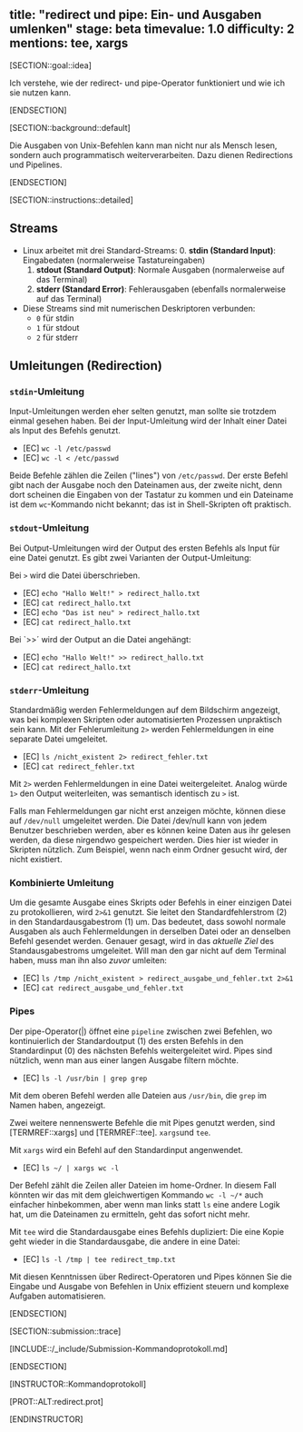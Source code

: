 title: "redirect und pipe: Ein- und Ausgaben umlenken" 
stage: beta
timevalue: 1.0
difficulty: 2
mentions: tee, xargs
---

[SECTION::goal::idea]

Ich verstehe, wie der redirect- und pipe-Operator funktioniert und wie ich sie nutzen kann.

[ENDSECTION]

[SECTION::background::default]

Die Ausgaben von Unix-Befehlen kann man nicht nur als Mensch lesen,
sondern auch programmatisch weiterverarbeiten.
Dazu dienen Redirections und Pipelines.

[ENDSECTION]

[SECTION::instructions::detailed]

## Streams

- Linux arbeitet mit drei Standard-Streams:
    0. **stdin (Standard Input)**: Eingabedaten (normalerweise Tastatureingaben)
    1. **stdout (Standard Output)**: Normale Ausgaben (normalerweise auf das Terminal)
    2. **stderr (Standard Error)**: Fehlerausgaben (ebenfalls normalerweise auf das Terminal)
- Diese Streams sind mit numerischen Deskriptoren verbunden:
    - `0` für stdin
    - `1` für stdout
    - `2` für stderr

## **Umleitungen (Redirection)**

### `stdin`-Umleitung

Input-Umleitungen werden eher selten genutzt, man sollte sie trotzdem einmal gesehen haben.
Bei der Input-Umleitung wird der Inhalt einer Datei als Input des Befehls genutzt.

- [EC] `wc -l /etc/passwd`
- [EC] `wc -l < /etc/passwd`

Beide Befehle zählen die Zeilen ("lines") von `/etc/passwd`. 
Der erste Befehl gibt nach der Ausgabe noch den Dateinamen aus, der zweite nicht,
denn dort scheinen die Eingaben von der Tastatur zu kommen und ein Dateiname ist dem `wc`-Kommando nicht bekannt;
das ist in Shell-Skripten oft praktisch.

### `stdout`-Umleitung

Bei Output-Umleitungen wird der Output des ersten Befehls als Input für eine Datei genutzt.
Es gibt zwei Varianten der Output-Umleitung:

Bei `>` wird die Datei überschrieben.

- [EC] `echo "Hallo Welt!" > redirect_hallo.txt`
- [EC] `cat redirect_hallo.txt`
- [EC] `echo "Das ist neu" > redirect_hallo.txt`
- [EC] `cat redirect_hallo.txt`

Bei `>>´ wird der Output an die Datei angehängt:

- [EC] `echo "Hallo Welt!" >> redirect_hallo.txt`
- [EC] `cat redirect_hallo.txt`


### `stderr`-Umleitung

Standardmäßig werden Fehlermeldungen auf dem Bildschirm angezeigt, was bei komplexen Skripten oder 
automatisierten Prozessen unpraktisch sein kann. Mit der Fehlerumleitung `2>` werden Fehlermeldungen 
in eine separate Datei umgeleitet. 

 - [EC] `ls /nicht_existent 2> redirect_fehler.txt`
 - [EC] `cat redirect_fehler.txt`

Mit `2>` werden Fehlermeldungen in eine Datei weitergeleitet. Analog würde `1>` den Output weiterleiten, 
was semantisch identisch zu `>` ist.

Falls man Fehlermeldungen gar nicht erst anzeigen möchte, können diese auf `/dev/null` umgeleitet werden.
Die Datei /dev/null kann von jedem Benutzer beschrieben werden, aber es können keine Daten aus ihr 
gelesen werden, da diese nirgendwo gespeichert werden.
Dies hier ist wieder in Skripten nützlich. Zum Beispiel, wenn nach einm Ordner gesucht wird, der nicht 
existiert.

### Kombinierte Umleitung

Um die gesamte Ausgabe eines Skripts oder Befehls in einer einzigen Datei zu protokollieren, wird 
`2>&1` genutzt. Sie leitet den Standardfehlerstrom (2) in den Standardausgabestrom (1) um. Das 
bedeutet, dass sowohl normale Ausgaben als auch Fehlermeldungen in derselben Datei oder an denselben 
Befehl gesendet werden. 
Genauer gesagt, wird in das _aktuelle Ziel_ des Standausgabestroms umgeleitet.
Will man den gar nicht auf dem Terminal haben, muss man ihn also _zuvor_ umleiten:

 - [EC] `ls /tmp /nicht_existent > redirect_ausgabe_und_fehler.txt 2>&1`
 - [EC] `cat redirect_ausgabe_und_fehler.txt`

### Pipes

Der pipe-Operator(|) öffnet eine `pipeline` zwischen zwei Befehlen, wo kontinuierlich der Standardoutput (1)
des ersten Befehls in den Standardinput (0) des nächsten Befehls weitergeleitet wird.
Pipes sind nützlich, wenn man aus einer langen Ausgabe filtern möchte.

 - [EC] `ls -l /usr/bin | grep grep`

Mit dem oberen Befehl werden alle Dateien aus `/usr/bin`, die `grep` im Namen haben, angezeigt.

Zwei weitere nennenswerte Befehle die mit Pipes genutzt werden, sind [TERMREF::xargs] und [TERMREF::tee].
`xargs`und `tee`.

Mit `xargs` wird ein Befehl auf den Standardinput angenwendet.

 - [EC] `ls ~/ | xargs wc -l`

Der Befehl zählt die Zeilen aller Dateien im home-Ordner. 
In diesem Fall könnten wir das mit dem gleichwertigen Kommando `wc -l ~/*` auch einfacher hinbekommen, 
aber wenn man links statt `ls` eine andere Logik hat, um die Dateinamen zu ermitteln, 
geht das sofort nicht mehr.

Mit `tee` wird die Standardausgabe eines Befehls dupliziert:
Die eine Kopie geht wieder in die Standardausgabe, die andere in eine Datei:


 - [EC] `ls -l /tmp | tee redirect_tmp.txt`

Mit diesen Kenntnissen über Redirect-Operatoren und Pipes können Sie die Eingabe und Ausgabe von 
Befehlen in Unix effizient steuern und komplexe Aufgaben automatisieren.

[ENDSECTION]

[SECTION::submission::trace]

[INCLUDE::/_include/Submission-Kommandoprotokoll.md]

[ENDSECTION]

[INSTRUCTOR::Kommandoprotokoll]

[PROT::ALT:redirect.prot]

[ENDINSTRUCTOR]
